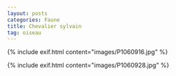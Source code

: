 ```yaml
---
layout: posts
categories: Faune
title: Chevalier sylvain
tag: oiseau
---
```


{% include exif.html content="images/P1060916.jpg" %}

{% include exif.html content="images/P1060928.jpg" %}